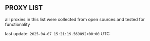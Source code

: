 ## PROXY LIST

all proxies in this list were collected from open sources and tested for functionality

last update: `2025-04-07 15:21:19.569892+00:00` UTC